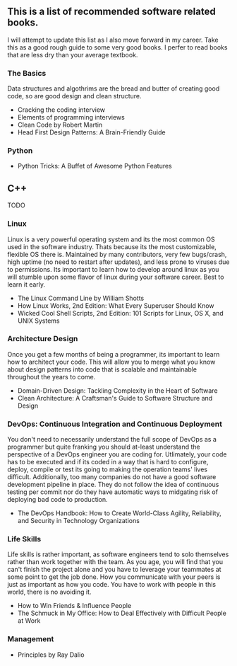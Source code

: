 ## This is a list of recommended software related books. 

I will attempt to update this list as I also move forward in my career. Take this as a good rough guide to some very good books. I perfer to read books that are less dry than your average textbook.

### The Basics
Data structures and algothrims are the bread and butter of creating good code, so are good design and clean structure.
- Cracking the coding interview
- Elements of programming interviews
- Clean Code by Robert Martin
- Head First Design Patterns: A Brain-Friendly Guide

### Python
- Python Tricks: A Buffet of Awesome Python Features

## C++
TODO

### Linux
Linux is a very powerful operating system and its the most common OS used in the software industry. Thats because its the most customizable, flexible OS there is. Maintained by many contributors, very few bugs/crash, high uptime (no need to restart after updates), and less prone to viruses due to permissions. Its important to learn how to develop around linux as you will stumble upon some flavor of linux during your software career. Best to learn it early. 
- The Linux Command Line by William Shotts
- How Linux Works, 2nd Edition: What Every Superuser Should Know
- Wicked Cool Shell Scripts, 2nd Edition: 101 Scripts for Linux, OS X, and UNIX Systems

### Architecture Design
Once you get a few months of being a programmer, its important to learn how to architect your code. This will allow you to merge what you know about design patterns into code that is scalable and maintainable throughout the years to come.
- Domain-Driven Design: Tackling Complexity in the Heart of Software
- Clean Architecture: A Craftsman's Guide to Software Structure and Design

### DevOps: Continuous Integration and Continuous Deployment
You don't need to necessarily understand the full scope of DevOps as a programmer but quite franking you should at-least understand the perspective of a DevOps engineer you are coding for. Utlimately, your code has to be executed and if its coded in a way that is hard to configure, deploy, compile or test its going to making the operation teams' lives difficult. Additionally, too many companies do not have a good software development pipeline in place. They do not follow the idea of continuous testing per commit nor do they have automatic ways to midgating risk of deploying bad code to production.
- The DevOps Handbook: How to Create World-Class Agility, Reliability, and Security in Technology Organizations

### Life Skills
Life skills is rather important, as software engineers tend to solo themselves rather than work together with the team. As you age, you will find that you can't finish the project alone and you have to leverage your teammates at some point to get the job done. How you communicate with your peers is just as important as how you code. You have to work with people in this world, there is no avoiding it.
- How to Win Friends & Influence People
- The Schmuck in My Office: How to Deal Effectively with Difficult People at Work

### Management
- Principles by Ray Dalio
